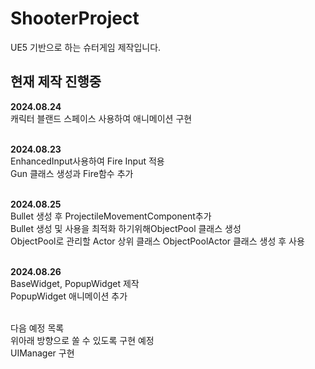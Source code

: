 # ShooterProject
UE5 기반으로 하는 슈터게임 제작입니다.

## 현재 제작 진행중

**2024.08.24**
<br>캐릭터 블랜드 스페이스 사용하여 애니메이션 구현

<br>**2024.08.23**
<br>EnhancedInput사용하여 Fire Input 적용
<br>Gun 클래스 생성과 Fire함수 추가<br>

<br>**2024.08.25**
<br>Bullet 생성 후 ProjectileMovementComponent추가 
<br>Bullet 생성 및 사용을 최적화 하기위해ObjectPool 클래스 생성 
<br>ObjectPool로 관리할 Actor 상위 클래스 ObjectPoolActor 클래스 생성 후 사용 

<br>**2024.08.26**
<br> BaseWidget, PopupWidget 제작
<br> PopupWidget 애니메이션 추가

<br>다음 예정 목록
<br>위아래 방향으로 쏠 수 있도록 구현 예정
<br>UIManager 구현
